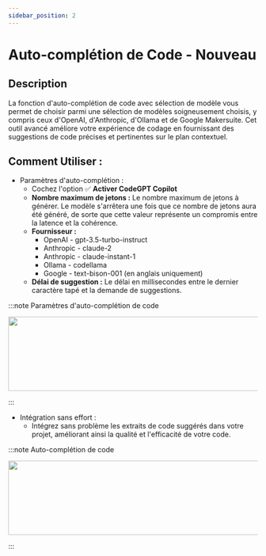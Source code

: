 ```yaml
---
sidebar_position: 2
---
```


# Auto-complétion de Code - Nouveau

## Description
La fonction d'auto-complétion de code avec sélection de modèle vous permet de choisir parmi une sélection de modèles soigneusement choisis, y compris ceux d'OpenAI, d'Anthropic, d'Ollama et de Google Makersuite. Cet outil avancé améliore votre expérience de codage en fournissant des suggestions de code précises et pertinentes sur le plan contextuel.

## Comment Utiliser :
- Paramètres d'auto-complétion :
    - Cochez l'option ✅ **Activer CodeGPT Copilot**
    - **Nombre maximum de jetons :** Le nombre maximum de jetons à générer. Le modèle s'arrêtera une fois que ce nombre de jetons aura été généré, de sorte que cette valeur représente un compromis entre la latence et la cohérence.
    - **Fournisseur :**
        - OpenAI - gpt-3.5-turbo-instruct
        - Anthropic - claude-2
        - Anthropic - claude-instant-1
        - Ollama - codellama
        - Google - text-bison-001 (en anglais uniquement)
    - **Délai de suggestion :** Le délai en millisecondes entre le dernier caractère tapé et la demande de suggestions.

:::note Paramètres d'auto-complétion de code
<p align="center">
      <img width="600" height="150" src="https://github.com/davila7/code-gpt-docs/assets/6216945/b4b09276-bc7e-4a8d-847b-371a8bd34488" />
</p>
:::

- Intégration sans effort :
    - Intégrez sans problème les extraits de code suggérés dans votre projet, améliorant ainsi la qualité et l'efficacité de votre code.

:::note Auto-complétion de code
<p align="center">
      <img width="600" height="150" src="https://github.com/davila7/code-gpt-docs/assets/6216945/cc3bb10a-5528-4671-8cc7-522e957e2bdd" />
</p>
:::
